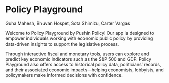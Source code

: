 # Policy Playground
Guha Mahesh, Bhuvan Hospet, Sota Shimizu, Carter Vargas

Welcome to Policy Playground by Pushin Policy! Our app is designed to empower individuals working with economic public policy by providing data-driven insights to support the legislative process.

Through interactive fiscal and monetary tools, users can explore and predict key economic indicators such as the S&P 500 and GDP. Policy Playground also offers access to historical policy data, politicians’ records, and their associated economic impacts—helping economists, lobbyists, and policymakers make informed decisions with confidence.
